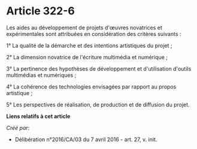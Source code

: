 # Article 322-6

Les aides au développement de projets d'œuvres novatrices et expérimentales sont attribuées en considération des critères
suivants :

1° La qualité de la démarche et des intentions artistiques du projet ;

2° La dimension novatrice de l'écriture multimédia et numérique ;

3° La pertinence des hypothèses de développement et d'utilisation d'outils multimédias et numériques ;

4° La cohérence des technologies envisagées par rapport au propos artistique ;

5° Les perspectives de réalisation, de production et de diffusion du projet.

**Liens relatifs à cet article**

_Créé par_:

  - Délibération n°2016/CA/03 du 7 avril 2016 - art. 27, v. init.
